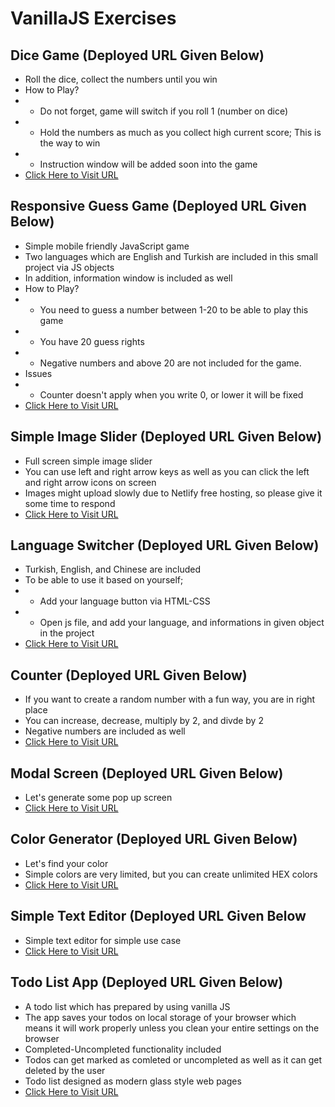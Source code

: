 # VanillaJS Exercises

## Dice Game (Deployed URL Given Below)
* Roll the dice, collect the numbers until you win
* How to Play?
* * Do not forget, game will switch if you roll 1 (number on dice)
* * Hold the numbers as much as you collect high current score; This is the way to win
* * Instruction window will be added soon into the game
* [Click Here to Visit URL](https://dicegamevanillajs.netlify.app)

## Responsive Guess Game (Deployed URL Given Below)
* Simple mobile friendly JavaScript game
* Two languages which are English and Turkish are included in this small project via JS objects 
* In addition, information window is included as well
* How to Play?
* * You need to guess a number between 1-20 to be able to play this game 
* * You have 20 guess rights 
* * Negative numbers and above 20 are not included for the game.
* Issues
* * Counter doesn't apply when you write 0, or lower it will be fixed
* [Click Here to Visit URL](https://simpleguessgame.netlify.app)

## Simple Image Slider (Deployed URL Given Below)
* Full screen simple image slider
* You can use left and right arrow keys as well as you can click the left and right arrow icons on screen
* Images might upload slowly due to Netlify free hosting, so please give it some time to respond
* [Click Here to Visit URL](https://simpleimageslider.netlify.app)

## Language Switcher (Deployed URL Given Below)
* Turkish, English, and Chinese are included
* To be able to use it based on yourself;
* * Add your language button via HTML-CSS
* * Open js file, and add your language, and informations in given object in the project
* [Click Here to Visit URL](https://languageswitcher.netlify.app)

## Counter (Deployed URL Given Below)
* If you want to create a random number with a fun way, you are in right place
* You can increase, decrease, multiply by 2, and divde by 2
* Negative numbers are included as well
* [Click Here to Visit URL](https://countervanillajs.netlify.app)

## Modal Screen (Deployed URL Given Below)
* Let's generate some pop up screen
* [Click Here to Visit URL](https://modalwindowjs.netlify.app)

## Color Generator (Deployed URL Given Below)
* Let's find your color
* Simple colors are very limited, but you can create unlimited HEX colors
* [Click Here to Visit URL](https://colorgeneratorjs.netlify.app/hex.html)

## Simple Text Editor (Deployed URL Given Below
* Simple text editor for simple use case
* [Click Here to Visit URL](https://texteditor-vanillajs.netlify.app)

## Todo List App (Deployed URL Given Below)
* A todo list which has prepared by using vanilla JS
* The app saves your todos on local storage of your browser which means it will work properly unless you clean your entire settings on the browser
* Completed-Uncompleted functionality included
* Todos can get marked as comleted or uncompleted as well as it can get deleted by the user
* Todo list designed as modern glass style web pages
* [Click Here to Visit URL](https://todolist-app-vanillajs.netlify.app)

